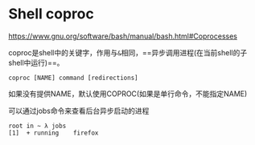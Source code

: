 # Shell coproc

https://www.gnu.org/software/bash/manual/bash.html#Coprocesses

coproc是shell中的关键字，作用与`&`相同，==异步调用进程(在当前shell的子shell中运行)==。

```
coproc [NAME] command [redirections]
```

如果没有提供NAME，默认使用COPROC(如果是单行命令，不能指定NAME)

可以通过jobs命令来查看后台异步启动的进程

```
root in ~ λ jobs
[1]  + running    firefox
```

